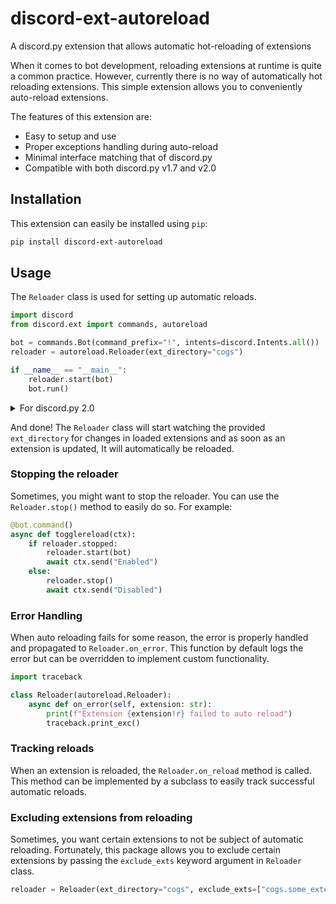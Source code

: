 # discord-ext-autoreload
A discord.py extension that allows automatic hot-reloading of extensions

When it comes to bot development, reloading extensions at runtime is quite a common practice.
However, currently there is no way of automatically hot reloading extensions. This simple
extension allows you to conveniently auto-reload extensions.

The features of this extension are:

- Easy to setup and use
- Proper exceptions handling during auto-reload
- Minimal interface matching that of discord.py
- Compatible with both discord.py v1.7 and v2.0

## Installation
This extension can easily be installed using `pip`:
```bash
pip install discord-ext-autoreload
```

## Usage
The `Reloader` class is used for setting up automatic reloads.
```py
import discord
from discord.ext import commands, autoreload

bot = commands.Bot(command_prefix="!", intents=discord.Intents.all())
reloader = autoreload.Reloader(ext_directory="cogs")

if __name__ == "__main__":
    reloader.start(bot)
    bot.run()
```

<details>
  <summary>For discord.py 2.0</summary>
  <br/>

  In discord.py 2.0 and higher, you would need to call the `reloader.start()`
  method in an async context. The most convenient way of doing this is by
  overriding the `Bot.setup_hook()` method.

  ```py
  class Bot(commands.Bot):
    async def setup_hook(self) -> None:
        reloader.start(self)
  ```

</details>

And done! The `Reloader` class will start watching the provided `ext_directory` for
changes in loaded extensions and as soon as an extension is updated, It will automatically
be reloaded.

### Stopping the reloader
Sometimes, you might want to stop the reloader. You can use the `Reloader.stop()` method
to easily do so. For example:

```py
@bot.command()
async def togglereload(ctx):
    if reloader.stopped:
        reloader.start(bot)
        await ctx.send("Enabled")
    else:
        reloader.stop()
        await ctx.send("Disabled")
```

### Error Handling
When auto reloading fails for some reason, the error is properly handled and propagated
to `Reloader.on_error`. This function by default logs the error but can be overridden to
implement custom functionality.

```py
import traceback

class Reloader(autoreload.Reloader):
    async def on_error(self, extension: str):
        print(f"Extension {extension!r} failed to auto reload")
        traceback.print_exc()
```

### Tracking reloads
When an extension is reloaded, the `Reloader.on_reload` method is called. This method can
be implemented by a subclass to easily track successful automatic reloads.

### Excluding extensions from reloading
Sometimes, you want certain extensions to not be subject of automatic reloading. Fortunately,
this package allows you to exclude certain extensions by passing the `exclude_exts` keyword
argument in `Reloader` class.
```py
reloader = Reloader(ext_directory="cogs", exclude_exts=["cogs.some_extension"])
```
